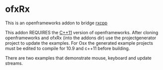 ofxRx
=====

This is an openframeworks addon to bridge [rxcpp](https://github.com/Reactive-Extensions/RxCpp)

This addon REQUIRES the [C++11](https://github.com/openFrameworks-cpp11/openFrameworks) version of openframeworks. After cloning openframeworks and ofxRx (into the addons dir) use the projectgenerator project to update the examples. For Osx the generated example projects must be edited to compile for 10.9 and c++11 before building.

There are two examples that demonstrate mouse, keyboard and update streams.
